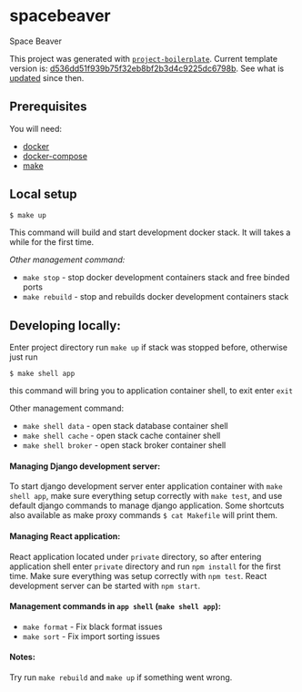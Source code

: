 # spacebeaver

Space Beaver

This project was generated with [`project-boilerplate`](https://gitlab.com/softformance/lab/templates/project-boilerplate). Current template version is: [d536dd51f939b75f32eb8bf2b3d4c9225dc6798b](https://gitlab.com/softformance/lab/templates/project-boilerplate/tree/d536dd51f939b75f32eb8bf2b3d4c9225dc6798b). See what is [updated](https://gitlab.com/softformance/lab/templates/project-boilerplate/compare/d536dd51f939b75f32eb8bf2b3d4c9225dc6798b...master) since then.


## Prerequisites

You will need:

- [docker](https://docs.docker.com/engine/install/)
- [docker-compose](https://github.com/docker/compose)
- [make](https://www.man7.org/linux/man-pages/man1/make.1.html)


## Local setup

```bash
$ make up
```
This command will build and start development docker stack. It will takes a while for the first time.

*Other management command:*

* `make stop` - stop docker development containers stack and free binded ports
* `make rebuild` - stop and rebuilds docker development containers stack


## Developing locally:

Enter project directory run `make up` if stack was stopped before, otherwise just run

```
$ make shell app
```

this command will bring you to application container shell, to exit enter `exit`

Other management command:

* `make shell data` - open stack database container shell
* `make shell cache` - open stack cache container shell
* `make shell broker` - open stack broker container shell


#### Managing Django development server:
To start django development server enter application container with `make shell app`, 
make sure everything setup correctly with `make test`, and use default django commands to manage django application. 
Some shortcuts also available as make proxy commands `$ cat Makefile` will print them.

#### Managing React application:
React application located under `private` directory, so after entering application shell enter `private` directory 
and run `npm install` for the first time. Make sure everything was setup correctly with `npm test`. 
React development server can be started with `npm start`.

#### Management commands in `app shell` (`make shell app`):
* `make format` - Fix black format issues
* `make sort` - Fix import sorting issues

#### Notes:
Try run `make rebuild` and `make up` if something went wrong.
